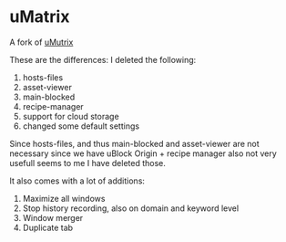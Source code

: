 # uMatrix
A fork of [uMutrix](https://github.com/gorhill/uMatrix)

These are the differences:
I deleted the following: 
1. hosts-files
2. asset-viewer 
3. main-blocked
4. recipe-manager
5. support for cloud storage
6. changed some default settings

Since hosts-files, and thus main-blocked and asset-viewer are not necessary since we have uBlock Origin + recipe manager also not very usefull seems to me I have deleted those.

It also comes with a lot of additions:
1. Maximize all windows
2. Stop history recording, also on domain and keyword level
3. Window merger
4. Duplicate tab